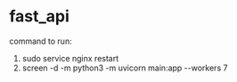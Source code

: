 # fast_api

command to run:
1. sudo service nginx restart
2. screen -d -m python3 -m uvicorn main:app --workers 7
